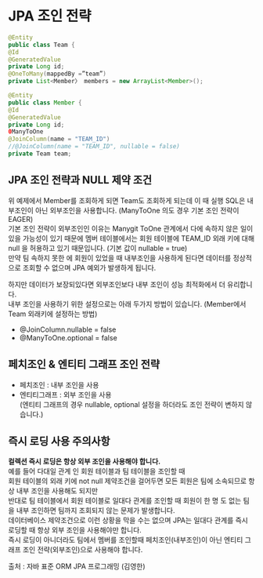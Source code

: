 # JPA 조인 전략
 ```java
 @Entity
 public class Team {
 @Id
@GeneratedValue 
private Long id;
 @OneToMany(mappedBy =”team”)
 private List<Member〉 members = new ArrayList<Member>();
 ```
```java
@Entity
public class Member {
@Id 
@GeneratedValue 
private Long id;
0ManyToOne
@JoinColumn(name = "TEAM_ID")
//@JoinColumn(name = "TEAM_ID", nullable = false)
private Team team;
```

##  JPA 조인 전략과 NULL 제약 조건
   위 예제에서 Member를 조회하게 되면 Team도 조회하게 되는데 이 때 실행 SQL은 내부조인이 아닌 외부조인을 사용합니다. 
   (ManyToOne 의도 경우 기본 조인 전략이 EAGER)  
  기본 조인 전략이 외부조인인 이유는 Manygit ToOne 관계에서 다에 속하지 않은 일이 있을 가능성이 있기 때문에 
  멤버 테이블에서는 회원 테이블에 TEAM_ID 외래 키에 대해 null 을 허용하고 있기 때문입니다. (기본 값이 nullable = true)   
  만약 팀 속하지 못한 에 회원이 있었을 때 내부조인을 사용하게 된다면 데이터를 정상적으로 조회할 수 없으며 JPA 예외가 발생하게 됩니다.  
  
  하지만 데이터가 보장되있다면 외부조인보다 내부 조인이 성능 최적화에서 더 유리합니다.  
  내부 조인을 사용하기 위한 설정으로는 아래 두가지 방법이 있습니다. (Member에서 Team 외래키에 설정하는 방법)
   - @JoinColumn.nullable = false
   - @ManyToOne.optional = false
   
  
## 페치조인 & 엔티티 그래프 조인 전략
   - 페치조인 : 내부 조인을 사용
   - 엔티티그래프 : 외부 조인을 사용  
   (엔티티 그래프의 경우 nullable, optional 설정을 하더라도 조인 전략이 변하지 않습니다.)
  
## 즉시 로딩 사용 주의사항
   **컬렉션 즉시 로딩은 항상 외부 조인을 사용해야 합니다.**   
     예를 들어 다대일 관계 인 회원 테이블과 팀 테이블을 조인할 때  
     회원 테이블의 외래 키에 not null 제약조건을 걸어두면 모든 회원은 팀에 소속되므로 항상 내부 조인을 사용해도 되지만  
     반대로 팀 테이블에서 회원 테이블로 일대다 관계를 조인할 때 회원이 한 명 도 없는 팀을 내부 조인하면 팀까지 조회되지 않는 문제가 발생합니다.  
     데이터베이스 제약조건으로 이런 상황을 막을 수는 없으며 JPA는 일대다 관계를 즉시 로딩할 때 항상 외부 조인을 사용해야만 합니다.  
     즉시 로딩이 아니더라도 팀에서 멤버를 조인할때 페치조인(내부조인)이 아닌 엔티티 그래프 조인 전략(외부조인)으로 사용해야 합니다.

  
출처 : 자바 표준 ORM JPA 프로그래밍 (김영한)
